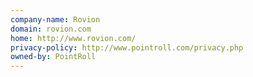 ```yaml
---
company-name: Rovion
domain: rovion.com
home: http://www.rovion.com/
privacy-policy: http://www.pointroll.com/privacy.php
owned-by: PointRoll
---
```





